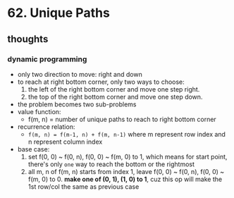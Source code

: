 # 62. Unique Paths

## thoughts

### dynamic programming

- only two direction to move: right and down
- to reach at right bottom corner, only two ways to choose: 
  1. the left of the right bottom corner and move one step right.
  2. the top of the right bottom corner and move one step down.
- the problem becomes two sub-problems
- value function:
  - f(m, n) = number of unique paths to reach to right bottom corner
- recurrence relation:
  - `f(m, n) = f(m-1, n) + f(m, n-1)` where m represent row index and n represent column index 
- base case:
  1. set f(0, 0) ~ f(0, n), f(0, 0) ~ f(m, 0) to 1, which means for start point, there's only `one` way to reach the bottom or the rightmost
  2. all m, n of f(m, n) starts from index 1, leave f(0, 0) ~ f(0, n), f(0, 0) ~ f(m, 0) to 0. **make one of (0, 1), (1, 0) to 1**, cuz this op will make the 1st row/col the same as previous case